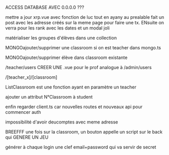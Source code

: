 ACCESS DATABASE AVEC 0.0.0.0 ???

mettre a jour xrp.vue avec fonction de luc tout en ayany au prealable fait un post avec les adresse créés sur la meme page pour faire une tx. ENsuite on verra pour les rank avec les dates et un modal joli

matérialiser les groupes d'élèves dans une collection

MONGOajouter/supprimer une classroom si on est teacher dans mongo.ts

MONGOajouter/supprimer élève dans classroom existante

/teacher/users CREER UNE .vue pour le prof analogue à /admin/users

/[teacher_x]/[classroom]

ListClassroom est une fonction ayant en paramètre un teacher

ajouter un attribut N°Classroom à student

enfin regarder client.ts car nouvelles routes et nouveaux api pour commencer auth

impossibilité d'avoir deucomptes avec meme adresse

BREEFFF une fois sur la classroom, un bouton appelle un script sur le back qui
GENERE UN JEU

générer à chaque login une clef email+password qui va servir de secret
